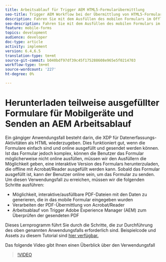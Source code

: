 ```yaml
---
title: Arbeitsablauf für Trigger AEM HTML5-Formularübermittlung
seo-title: Trigger AEM Workflow bei der Übermittlung von HTML5-Formularen
description: Fahren Sie mit dem Ausfüllen des mobilen Formulars im Offlinemodus fort und senden Sie das Mobile-Formular an den Trigger AEM Arbeitsablauf
seo-description: Fahren Sie mit dem Ausfüllen des mobilen Formulars im Offlinemodus fort und senden Sie das Mobile-Formular an den Trigger AEM Arbeitsablauf
feature: mobile-forms
topics: development
audience: developer
doc-type: article
activity: implement
version: 6.4,6.5
translation-type: tm+mt
source-git-commit: b040bdf97df39c45f175288608e965e5f0214703
workflow-type: tm+mt
source-wordcount: '227'
ht-degree: 0%

---
```



# Herunterladen teilweise ausgefüllter Formulare für Mobilgeräte und Senden an AEM Arbeitsablauf

Ein gängiger Anwendungsfall besteht darin, die XDP für Datenerfassungs-Aktivitäten als HTML wiederzugeben. Dies funktioniert gut, wenn die Formulare einfach sind und online ausgefüllt und gesendet werden können. Ist das Formular jedoch komplex, können die Benutzer das Formular möglicherweise nicht online ausfüllen, müssen wir den Ausfüllern die Möglichkeit geben, eine interaktive Version des Formulars herunterzuladen, die offline mit Acrobat/Reader ausgefüllt werden kann. Sobald das Formular ausgefüllt ist, kann der Benutzer online sein, um das Formular zu senden.
Um diesen Verwendungsfall zu erreichen, müssen wir die folgenden Schritte ausführen:

* Möglichkeit, interaktive/ausfüllbare PDF-Dateien mit den Daten zu generieren, die in das mobile Formular eingegeben wurden
* Verarbeiten der PDF-Übermittlung von Acrobat/Reader
* Arbeitsablauf von Trigger Adobe Experience Manager (AEM) zum Überprüfen der gesendeten PDF

Dieses Lernprogramm führt Sie durch die Schritte, die zur Durchführung des oben genannten Anwendungsfalls erforderlich sind. Beispielcode und Assets zu diesem Tutorial sind [hier verfügbar.](part-four.md)

Das folgende Video gibt Ihnen einen Überblick über den Verwendungsfall

>[!VIDEO](https://video.tv.adobe.com/v/29677?quality=9&learn=on)

